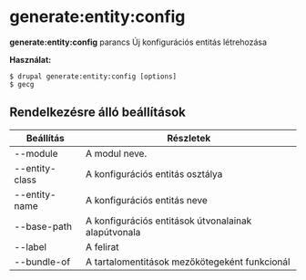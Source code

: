 # generate:entity:config
**generate:entity:config** parancs Új konfigurációs entitás létrehozása

**Használat:**
```
$ drupal generate:entity:config [options] 
$ gecg  
```

## Rendelkezésre álló beállítások
Beállítás | Részletek
-------|-------------
--module | A modul neve.
--entity-class | A konfigurációs entitás osztálya
--entity-name | A konfigurációs entitás neve
--base-path | A konfigurációs entitások útvonalainak alapútvonala
--label | A felirat
--bundle-of | A tartalomentitások mezőkötegeként funkcionál

